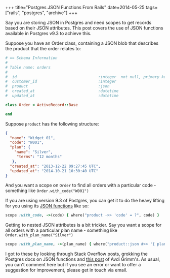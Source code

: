 +++
title="Postgres JSON Functions From Rails"
date=2014-05-25
tags=["rails", "postgres", "archive"]
+++

Say you are storing JSON in Postgres and need scopes to get records
based on their JSON attributes. This post covers the use of JSON functions
available in Postgres v9.3 to achieve this.

Suppose you have an Order class, containing a JSON blob that describes
the product that the order relates to:

```ruby
# == Schema Information
#
# Table name: orders
#
#  id                                    :integer  not null, primary key
#  customer_id                           :integer
#  product                               :json
#  created_at                            :datetime
#  updated_at                            :datetime

class Order < ActiveRecord::Base

end
```

Suppose `product` has the following structure:

```json
{
  "name": "Widget 01",
  "code": "W001",
  "plan": {
    "name": "Silver",
     "terms": "12 months"
   },
  "created_at": "2013-12-22 09:27:45 UTC",
  "updated_at": "2014-10-21 10:30:40 UTC"
}
```

And you want a scope on `Order` to find all orders with a particular
code - something like `Order.with_code("W001")`

If you are using version 9.3 of Postgres, you can get it to do the heavy
lifting for you using its [JSON functions](http://www.postgresql.org/docs/9.3/static/functions-json.html)
like so:

```ruby
scope :with_code, ->(code) { where("product ->> 'code' = ?", code) }
```

Getting to nested JSON attributes is a bit trickier. Say you want a
scope for all orders with a particular plan name - something like
`Order.with_plan_name("Silver")`

```ruby
scope :with_plan_name, ->(plan_name) { where("product::json #>> '{ plan,name }' = ?", plan_name) }
```

I got to these by looking through Stack Overflow posts, grokking the Postgres
docs on JSON functions and [this post](http://devblog.avdi.org/2014/01/31/playing-with-json-in-postgres/)
of Avdi Grimm's. As usual, you can't comment here but if you see an error or
want to offer a suggestion for improvement, please get in touch via email.
